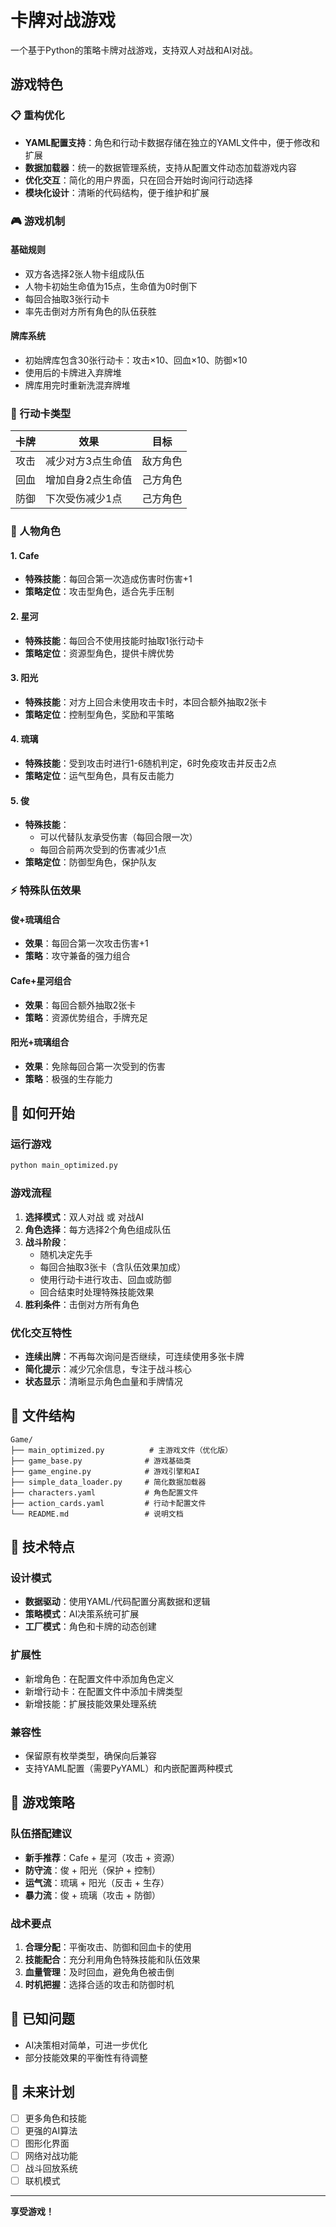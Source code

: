 # 卡牌对战游戏

一个基于Python的策略卡牌对战游戏，支持双人对战和AI对战。

## 游戏特色

### 📋 重构优化
- **YAML配置支持**：角色和行动卡数据存储在独立的YAML文件中，便于修改和扩展
- **数据加载器**：统一的数据管理系统，支持从配置文件动态加载游戏内容
- **优化交互**：简化的用户界面，只在回合开始时询问行动选择
- **模块化设计**：清晰的代码结构，便于维护和扩展

### 🎮 游戏机制

#### 基础规则
- 双方各选择2张人物卡组成队伍
- 人物卡初始生命值为15点，生命值为0时倒下
- 每回合抽取3张行动卡
- 率先击倒对方所有角色的队伍获胜

#### 牌库系统
- 初始牌库包含30张行动卡：攻击×10、回血×10、防御×10
- 使用后的卡牌进入弃牌堆
- 牌库用完时重新洗混弃牌堆

### 🎯 行动卡类型

| 卡牌 | 效果 | 目标 |
|------|------|------|
| 攻击 | 减少对方3点生命值 | 敌方角色 |
| 回血 | 增加自身2点生命值 | 己方角色 |
| 防御 | 下次受伤减少1点 | 己方角色 |

### 👤 人物角色

#### 1. Cafe
- **特殊技能**：每回合第一次造成伤害时伤害+1
- **策略定位**：攻击型角色，适合先手压制

#### 2. 星河
- **特殊技能**：每回合不使用技能时抽取1张行动卡
- **策略定位**：资源型角色，提供卡牌优势

#### 3. 阳光
- **特殊技能**：对方上回合未使用攻击卡时，本回合额外抽取2张卡
- **策略定位**：控制型角色，奖励和平策略

#### 4. 琉璃
- **特殊技能**：受到攻击时进行1-6随机判定，6时免疫攻击并反击2点
- **策略定位**：运气型角色，具有反击能力

#### 5. 俊
- **特殊技能**：
  - 可以代替队友承受伤害（每回合限一次）
  - 每回合前两次受到的伤害减少1点
- **策略定位**：防御型角色，保护队友

### ⚡ 特殊队伍效果

#### 俊+琉璃组合
- **效果**：每回合第一次攻击伤害+1
- **策略**：攻守兼备的强力组合

#### Cafe+星河组合
- **效果**：每回合额外抽取2张卡
- **策略**：资源优势组合，手牌充足

#### 阳光+琉璃组合
- **效果**：免除每回合第一次受到的伤害
- **策略**：极强的生存能力

## 🚀 如何开始

### 运行游戏
```bash
python main_optimized.py
```

### 游戏流程
1. **选择模式**：双人对战 或 对战AI
2. **角色选择**：每方选择2个角色组成队伍
3. **战斗阶段**：
   - 随机决定先手
   - 每回合抽取3张卡（含队伍效果加成）
   - 使用行动卡进行攻击、回血或防御
   - 回合结束时处理特殊技能效果
4. **胜利条件**：击倒对方所有角色

### 优化交互特性
- **连续出牌**：不再每次询问是否继续，可连续使用多张卡牌
- **简化提示**：减少冗余信息，专注于战斗核心
- **状态显示**：清晰显示角色血量和手牌情况

## 📁 文件结构

```
Game/
├── main_optimized.py          # 主游戏文件（优化版）
├── game_base.py              # 游戏基础类
├── game_engine.py            # 游戏引擎和AI
├── simple_data_loader.py     # 简化数据加载器
├── characters.yaml           # 角色配置文件
├── action_cards.yaml         # 行动卡配置文件
└── README.md                 # 说明文档
```

## 🔧 技术特点

### 设计模式
- **数据驱动**：使用YAML/代码配置分离数据和逻辑
- **策略模式**：AI决策系统可扩展
- **工厂模式**：角色和卡牌的动态创建

### 扩展性
- 新增角色：在配置文件中添加角色定义
- 新增行动卡：在配置文件中添加卡牌类型
- 新增技能：扩展技能效果处理系统

### 兼容性
- 保留原有枚举类型，确保向后兼容
- 支持YAML配置（需要PyYAML）和内嵌配置两种模式

## 🎯 游戏策略

### 队伍搭配建议
- **新手推荐**：Cafe + 星河（攻击 + 资源）
- **防守流**：俊 + 阳光（保护 + 控制）
- **运气流**：琉璃 + 阳光（反击 + 生存）
- **暴力流**：俊 + 琉璃（攻击 + 防御）

### 战术要点
1. **合理分配**：平衡攻击、防御和回血卡的使用
2. **技能配合**：充分利用角色特殊技能和队伍效果
3. **血量管理**：及时回血，避免角色被击倒
4. **时机把握**：选择合适的攻击和防御时机

## 🐛 已知问题

- AI决策相对简单，可进一步优化
- 部分技能效果的平衡性有待调整

## 🔮 未来计划

- [ ] 更多角色和技能
- [ ] 更强的AI算法
- [ ] 图形化界面
- [ ] 网络对战功能
- [ ] 战斗回放系统
- [ ] 联机模式

---

**享受游戏！**